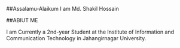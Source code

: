 ##Assalamu-Alaikum
I am Md. Shakil Hossain

##ABIUT ME

I am Currently a 2nd-year Student at the Institute of Information and Communication Technology in Jahangirnagar University. 
